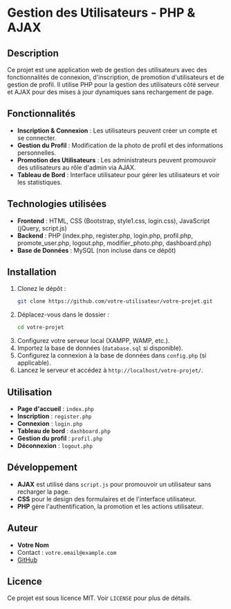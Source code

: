 # Gestion des Utilisateurs - PHP & AJAX

## Description
Ce projet est une application web de gestion des utilisateurs avec des fonctionnalités de connexion, d'inscription, de promotion d'utilisateurs et de gestion de profil. Il utilise PHP pour la gestion des utilisateurs côté serveur et AJAX pour des mises à jour dynamiques sans rechargement de page.

## Fonctionnalités
- **Inscription & Connexion** : Les utilisateurs peuvent créer un compte et se connecter.
- **Gestion du Profil** : Modification de la photo de profil et des informations personnelles.
- **Promotion des Utilisateurs** : Les administrateurs peuvent promouvoir des utilisateurs au rôle d'admin via AJAX.
- **Tableau de Bord** : Interface utilisateur pour gérer les utilisateurs et voir les statistiques.

## Technologies utilisées
- **Frontend** : HTML, CSS (Bootstrap, style1.css, login.css), JavaScript (jQuery, script.js)
- **Backend** : PHP (index.php, register.php, login.php, profil.php, promote_user.php, logout.php, modifier_photo.php, dashboard.php)
- **Base de Données** : MySQL (non incluse dans ce dépôt)

## Installation
1. Clonez le dépôt :
   ```sh
   git clone https://github.com/votre-utilisateur/votre-projet.git
   ```
2. Déplacez-vous dans le dossier :
   ```sh
   cd votre-projet
   ```
3. Configurez votre serveur local (XAMPP, WAMP, etc.).
4. Importez la base de données (`database.sql` si disponible).
5. Configurez la connexion à la base de données dans `config.php` (si applicable).
6. Lancez le serveur et accédez à `http://localhost/votre-projet/`.

## Utilisation
- **Page d'accueil** : `index.php`
- **Inscription** : `register.php`
- **Connexion** : `login.php`
- **Tableau de bord** : `dashboard.php`
- **Gestion du profil** : `profil.php`
- **Déconnexion** : `logout.php`

## Développement
- **AJAX** est utilisé dans `script.js` pour promouvoir un utilisateur sans recharger la page.
- **CSS** pour le design des formulaires et de l'interface utilisateur.
- **PHP** gère l'authentification, la promotion et les actions utilisateur.

## Auteur
- **Votre Nom**
- Contact : `votre.email@example.com`
- [GitHub](https://github.com/votre-utilisateur)

## Licence
Ce projet est sous licence MIT. Voir `LICENSE` pour plus de détails.

